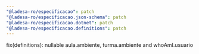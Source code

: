 ```yaml
---
"@ladesa-ro/especificacao": patch
"@ladesa-ro/especificacao.json-schema": patch
"@ladesa-ro/especificacao.dotnet": patch
"@ladesa-ro/especificacao.definitions": patch
---
```


fix(definitions): nullable aula.ambiente, turma.ambiente and whoAmI.usuario
